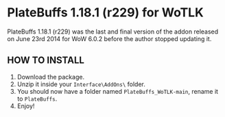 # PlateBuffs 1.18.1 (r229) for WoTLK

PlateBuffs 1.18.1 (r229) was the last and final version of the addon released on June 23rd 2014 for WoW 6.0.2 before the author stopped updating it.

## HOW TO INSTALL

1. Download the package.
2. Unzip it inside your `Interface\AddOns\` folder.
3. You should now have a folder named `PlateBuffs_WoTLK-main`, rename it to `PlateBuffs`.
4. Enjoy!
